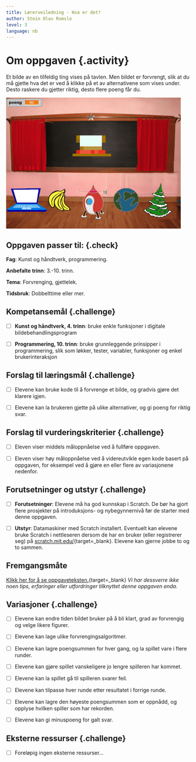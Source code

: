 ```yaml
---
title: Lærerveiledning - Hva er det?
author: Stein Olav Romslo
level: 3
language: nb
---
```



# Om oppgaven {.activity}

Et bilde av en tilfeldig ting vises på tavlen. Men bildet er forvrengt, slik at
du må gjette hva det er ved å klikke på et av alternativene som vises under.
Desto raskere du gjetter riktig, desto flere poeng får du.

![Illustrasjon av et ferdig hva-er-det spill](hva_er_det.png)

## Oppgaven passer til: {.check}

 __Fag__: Kunst og håndtverk, programmering.

__Anbefalte trinn__: 3.-10. trinn.

__Tema__: Forvrenging, gjettelek.

__Tidsbruk__: Dobbelttime eller mer.

## Kompetansemål {.challenge}

- [ ] __Kunst og håndtverk, 4. trinn__: bruke enkle funksjoner i digitale
      bildebehandlingsprogram

- [ ] __Programmering, 10. trinn__: bruke grunnleggende prinsipper i
      programmering, slik som løkker, tester, variabler, funksjoner og enkel
      brukerinteraksjon

## Forslag til læringsmål {.challenge}

- [ ] Elevene kan bruke kode til å forvrenge et bilde, og gradvis gjøre det
      klarere igjen.

- [ ] Elevene kan la brukeren gjette på ulike alternativer, og gi poeng for riktig svar.

## Forslag til vurderingskriterier {.challenge}

- [ ] Eleven viser middels måloppnåelse ved å fullføre oppgaven.

- [ ] Eleven viser høy måloppnåelse ved å videreutvikle egen kode basert på
      oppgaven, for eksempel ved å gjøre en eller flere av variasjonene
      nedenfor.

## Forutsetninger og utstyr {.challenge}

- [ ] __Forutsetninger__: Elevene må ha god kunnskap i Scratch. De bør ha gjort
      flere prosjekter på introduksjons- og nybegynnernivå før de starter med
      denne oppgaven.

- [ ] __Utstyr__: Datamaskiner med Scratch installert. Eventuelt kan elevene
      bruke Scratch i nettleseren dersom de har en bruker (eller registrerer
      seg) på [scratch.mit.edu/](http://scratch.mit.edu/){target=_blank}.
      Elevene kan gjerne jobbe to og to sammen.

## Fremgangsmåte

[Klikk her for å se
oppgaveteksten.](../hva_er_det/hva_er_det.html){target=_blank} _Vi har dessverre
ikke noen tips, erfaringer eller utfordringer tilknyttet denne oppgaven enda._

## Variasjoner {.challenge}

- [ ] Elevene kan endre tiden bildet bruker på å bli klart, grad av forvrengig
      og velge likere figurer.

- [ ] Elevene kan lage ulike forvrengingsalgoritmer.

- [ ] Elevene kan lagre poengsummen for hver gang, og la spillet vare i flere
      runder.

- [ ] Elevene kan gjøre spillet vanskeligere jo lengre spilleren har kommet.

- [ ] Elevene kan la spillet gå til spilleren svarer feil.

- [ ] Elevene kan tilpasse hver runde etter resultatet i forrige runde.

- [ ] Elevene kan lagre den høyeste poengsummen som er oppnådd, og opplyse
      hvilken spiller som har rekorden.

- [ ] Elevene kan gi minuspoeng for galt svar.

## Eksterne ressurser {.challenge}

- [ ] Foreløpig ingen eksterne ressurser...
